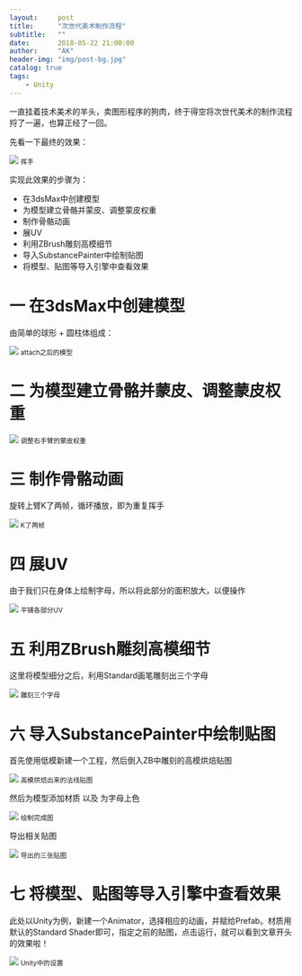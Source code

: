 ```yaml
---
layout:     post
title:      "次世代美术制作流程"
subtitle:   ""
date:       2018-05-22 21:00:00
author:     "AK"
header-img: "img/post-bg.jpg"
catalog: true
tags:
    - Unity
---
```


一直挂着技术美术的羊头，卖图形程序的狗肉，终于得空将次世代美术的制作流程捋了一遍，也算正经了一回。

先看一下最终的效果：

![](/img/in-post/next-gen-art/gif1.png)
<small class="img-hint">挥手</small>

实现此效果的步骤为：

- 在3dsMax中创建模型
- 为模型建立骨骼并蒙皮、调整蒙皮权重
- 制作骨骼动画
- 展UV
- 利用ZBrush雕刻高模细节
- 导入SubstancePainter中绘制贴图
- 将模型、贴图等导入引擎中查看效果

# 一 在3dsMax中创建模型
由简单的球形 + 圆柱体组成：

![](/img/in-post/next-gen-art/pic1.gif)
<small class="img-hint">attach之后的模型</small>

# 二 为模型建立骨骼并蒙皮、调整蒙皮权重

![](/img/in-post/next-gen-art/pic2.png)
<small class="img-hint">调整右手臂的蒙皮权重</small>

# 三 制作骨骼动画
旋转上臂K了两帧，循环播放，即为重复挥手

![](/img/in-post/next-gen-art/gif2.png)
<small class="img-hint">K了两帧</small>

# 四 展UV
由于我们只在身体上绘制字母，所以将此部分的面积放大，以便操作

![](/img/in-post/next-gen-art/pic3.gif)
<small class="img-hint">平铺各部分UV</small>

# 五 利用ZBrush雕刻高模细节
这里将模型细分之后，利用Standard画笔雕刻出三个字母

![](/img/in-post/next-gen-art/pic4.png)
<small class="img-hint">雕刻三个字母</small>

# 六 导入SubstancePainter中绘制贴图
首先使用低模新建一个工程，然后倒入ZB中雕刻的高模烘焙贴图

![](/img/in-post/next-gen-art/pic5.png)
<small class="img-hint">高模烘焙出来的法线贴图</small>

然后为模型添加材质 以及 为字母上色

![](/img/in-post/next-gen-art/pic6.png)
<small class="img-hint">绘制完成图</small>

导出相关贴图

![](/img/in-post/next-gen-art/pic7.png)
<small class="img-hint">导出的三张贴图</small>

# 七 将模型、贴图等导入引擎中查看效果
此处以Unity为例，新建一个Animator，选择相应的动画，并赋给Prefab。材质用默认的Standard Shader即可，指定之前的贴图，点击运行，就可以看到文章开头的效果啦！

![](/img/in-post/next-gen-art/pic8.png)
<small class="img-hint">Unity中的设置</small>



































